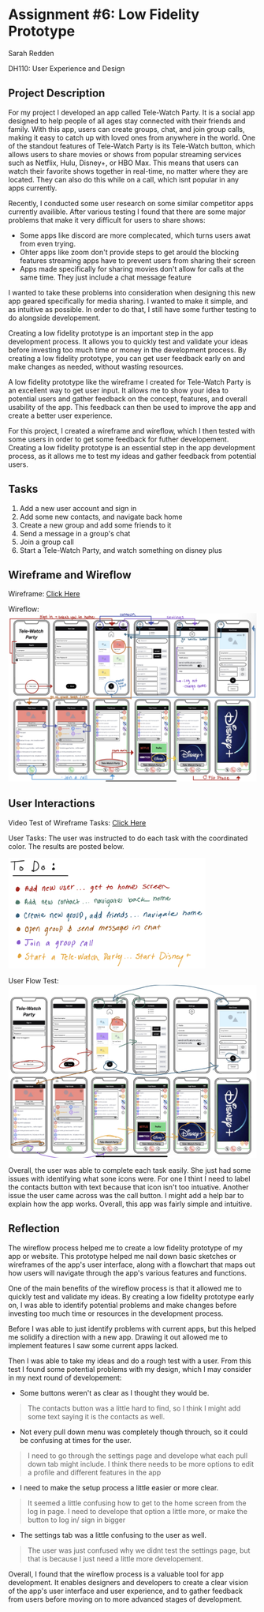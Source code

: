 # Assignment #6: Low Fidelity Prototype

Sarah Redden

DH110: User Experience and Design

## Project Description

For my project I developed an app called Tele-Watch Party. It is a social app designed to help people of all ages stay connected with their friends and family. With this app, users can create groups, chat, and join group calls, making it easy to catch up with loved ones from anywhere in the world. One of the standout features of Tele-Watch Party is its Tele-Watch button, which allows users to share movies or shows from popular streaming services such as Netflix, Hulu, Disney+, or HBO Max. This means that users can watch their favorite shows together in real-time, no matter where they are located. They can also do this while on a call, which isnt popular in any apps currently.

Recently, I conducted some user research on some similar competitor apps currently availible. After various testing I found that there are some major problems that make it very difficult for users to share shows:

* Some apps like discord are more complecated, which turns users awat from even trying.
* Ohter apps like zoom don't provide steps to get arould the blocking features streaming apps have to prevent users from sharing their screen 
* Apps made specifically for sharing movies don't allow for calls at the same time. They just include a chat message feature

I wanted to take these problems into consideration when designing this new app geared specifically for media sharing. I wanted to make it simple, and as intuitive as possible. In order to do that, I still have some further testing to do alongside developement.

Creating a low fidelity prototype is an important step in the app development process. It allows you to quickly test and validate your ideas before investing too much time or money in the development process. By creating a low fidelity prototype, you can get user feedback early on and make changes as needed, without wasting resources.

A low fidelity prototype like the wireframe I created for Tele-Watch Party is an excellent way to get user input. It allows me to show your idea to potential users and gather feedback on the concept, features, and overall usability of the app. This feedback can then be used to improve the app and create a better user experience.

For this project, I created a wireframe and wireflow, which I then tested with some users in order to get some feedback for futher developement. Creating a low fidelity prototype is an essential step in the app development process, as it allows me to test my ideas and gather feedback from potential users.


## Tasks

1. Add a new user account and sign in
2. Add some new contacts, and navigate back home
3. Create a new group and add some friends to it
4. Send a message in a group's chat 
5. Join a group call
6. Start a Tele-Watch Party, and watch something on disney plus 

## Wireframe and Wireflow

Wireframe: [Click Here](https://sarah398878.invisionapp.com/freehand/Proj-5-pObe8fZlr)

Wireflow:
![dummy image](wireflow.jpeg)


## User Interactions
Video Test of Wireframe Tasks: [Click Here](https://www.youtube.com/watch?v=HoBH7-qXdQk)

User Tasks:  The user was instructed to do each task with the coordinated color. The results are posted below.

<img src="userTasks.jpeg" width="400">

User Flow Test: ![inage](testerUserFlow.jpeg)

Overall, the user was able to complete each task easily. She just had some issues with identifying what sone icons were. For one I thint I need to label the contacts button with text because that icon isn't too intuative. Another issue the user came across was the call button. I might add a help bar to explain how the app works. Overall, this app was fairly simple and intuitive.

## Reflection

The wireflow process helped me to create a low fidelity prototype of my app or website. This prototype helped me nail down basic sketches or wireframes of the app's user interface, along with a flowchart that maps out how users will navigate through the app's various features and functions.

One of the main benefits of the wireflow process is that it allowed me to quickly test and validate my ideas. By creating a low fidelity prototype early on, I was able to identify potential problems and make changes before investing too much time or resources in the development process.

Before I was able to just identify problems with current apps, but this helped me solidify a direction with a new app. Drawing it out allowed me to implement features I saw some current apps lacked.

Then I was able to take my ideas and do a rough test with a user. From this test I found some potential problems with my design, which I may consider in my next round of developement:
* Some buttons weren't as clear as I thought they would be.
> The contacts button was a little hard to find, so I think I might add some text saying it is the contacts as well. 
* Not every pull down menu was completely though throuch, so it could be confusing at times for the user.
> I need to go through the settings page and develope what each pull down tab might include. I think there needs to be more options to edit a profile and different features in the app
* I need to make the setup process a little easier or more clear.
> It seemed a little confusing how to get to the home screen from the log in page. I need to develope that option a little more, or make the button to log in/ sign in bigger
* The settings tab was a little confusing to the user as well.
> The user was just confused why we didnt test the settings page, but that is because I just need a little more developement.

Overall, I found that the wireflow process is a valuable tool for app development. It enables designers and developers to create a clear vision of the app's user interface and user experience, and to gather feedback from users before moving on to more advanced stages of development.


